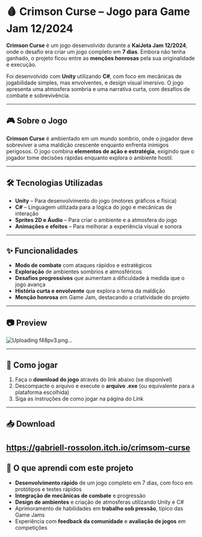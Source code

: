 # 🩸 Crimson Curse – Jogo para Game Jam 12/2024

**Crimson Curse** é um jogo desenvolvido durante a **KaiJota Jam 12/2024**, onde o desafio era criar um jogo completo em **7 dias**. Embora não tenha ganhado, o projeto ficou entre as **menções honrosas** pela sua originalidade e execução.

Foi desenvolvido com **Unity** utilizando **C#**, com foco em mecânicas de jogabilidade simples, mas envolventes, e design visual imersivo. O jogo apresenta uma atmosfera sombria e uma narrativa curta, com desafios de combate e sobrevivência.

---

## 🎮 Sobre o Jogo

**Crimson Curse** é ambientado em um mundo sombrio, onde o jogador deve sobreviver a uma maldição crescente enquanto enfrenta inimigos perigosos. O jogo combina **elementos de ação e estratégia**, exigindo que o jogador tome decisões rápidas enquanto explora o ambiente hostil.

---

## 🛠️ Tecnologias Utilizadas

- **Unity** – Para desenvolvimento do jogo (motores gráficos e física)  
- **C#** – Linguagem utilizada para a lógica do jogo e mecânicas de interação  
- **Sprites 2D e Áudio** – Para criar o ambiente e a atmosfera do jogo  
- **Animações e efeitos** – Para melhorar a experiência visual e sonora

---

## ✨ Funcionalidades

- **Modo de combate** com ataques rápidos e estratégicos  
- **Exploração** de ambientes sombrios e atmosféricos  
- **Desafios progressivos** que aumentam a dificuldade à medida que o jogo avança  
- **História curta e envolvente** que explora o tema da maldição  
- **Menção honrosa** em Game Jam, destacando a criatividade do projeto

---

## 📷 Preview
![Uploading f48pv3.png…]()

---

## 🚀 Como jogar

1. Faça o **download do jogo** através do link abaixo (se disponível)  
2. Descompacte o arquivo e execute o **arquivo .exe** (ou equivalente para a plataforma escolhida)  
3. Siga as instruções de como jogar na página do Link

---

## 📥 Download
https://gabriell-rossolon.itch.io/crimsom-curse
---

## 📌 O que aprendi com este projeto

- **Desenvolvimento rápido** de um jogo completo em 7 dias, com foco em protótipos e testes rápidos  
- **Integração de mecânicas de combate** e progressão  
- **Design de ambientes** e criação de atmosferas utilizando Unity e C#  
- Aprimoramento de habilidades em **trabalho sob pressão**, típico das Game Jams  
- Experiência com **feedback da comunidade** e **avaliação de jogos** em competições

